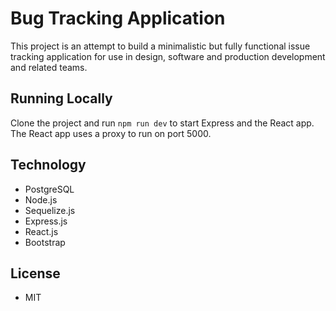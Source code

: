 # Bug Tracking Application
This project is an attempt to build a minimalistic but fully functional issue tracking application for use in design, software and production development and related teams.

## Running Locally 
Clone the project and run `npm run dev` to start Express and the React app. The React app uses a proxy to run on port 5000.

## Technology
* PostgreSQL
* Node.js
* Sequelize.js
* Express.js
* React.js
* Bootstrap

## License 
- MIT